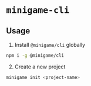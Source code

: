 # `minigame-cli`


## Usage

1. Install `@minigame/cli` globally
```bash
npm i -g @minigame/cli
```

2. Create a new project
```bash
minigame init <project-name>
```
